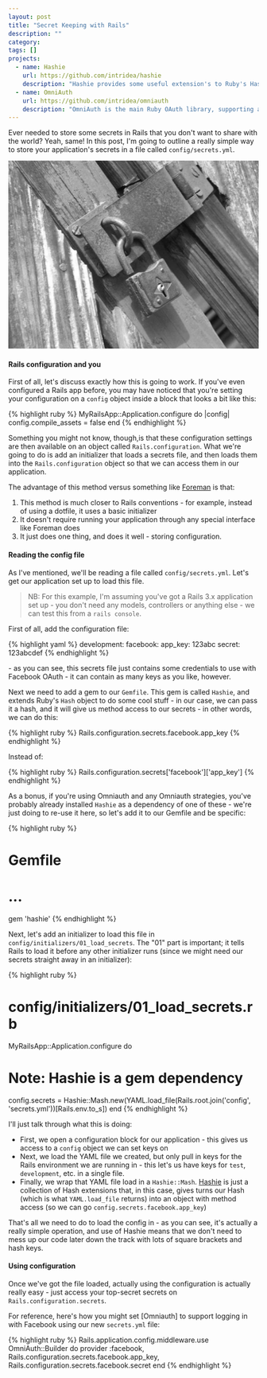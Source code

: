 ```yaml
---
layout: post
title: "Secret Keeping with Rails"
description: ""
category: 
tags: []
projects:
  - name: Hashie
    url: https://github.com/intridea/hashie
    description: "Hashie provides some useful extension's to Ruby's Hash class, and is great for creating objects out of hashes."
  - name: OmniAuth
    url: https://github.com/intridea/omniauth
    description: "OmniAuth is the main Ruby OAuth library, supporting a number of 'strategies' for authenticating with lots of sites. Plus, it's really easy to use!"
---
```


Ever needed to store some secrets in Rails that you don't want to share with the world? Yeah, same! In this post, I'm going to outline a really simple way to store your application's secrets in a file called `config/secrets.yml`.

![Secret image](/img/posts/secret.jpg)

#### Rails configuration and you

First of all, let's discuss exactly how this is going to work. If you've even configured a Rails app before, you may have noticed that you're setting your configuration on a `config` object inside a block that looks a bit like this:

{% highlight ruby %}
MyRailsApp::Application.configure do |config|
  config.compile_assets = false
end
{% endhighlight %}

Something you might not know, though,is that these configuration settings are then available on an object called `Rails.configuration`. What we're going to do is add an initializer that loads a secrets file, and then loads them into the `Rails.configuration` object so that we can access them in our application.

The advantage of this method versus something like [Foreman](http://joshmcarthur.com/2012/08/31/process-configuration-management-with-foreman.html) is that:

1. This method is much closer to Rails conventions - for example, instead of using a dotfile, it uses a basic initializer
2. It doesn't require running your application through any special interface like Foreman does
3. It just does one thing, and does it well - storing configuration.

#### Reading the config file

As I've mentioned, we'll be reading a file called `config/secrets.yml`. Let's get our application set up to load this file. 

> NB: For this example, I'm assuming you've got a Rails 3.x application set up - you don't need any models, controllers or anything else - we can test this from a `rails console`.

First of all, add the configuration file:

{% highlight yaml %}
development:
  facebook:
    app_key: 123abc
    secret: 123abcdef
{% endhighlight %}

\- as you can see, this secrets file just contains some credentials to use with Facebook OAuth - it can contain as many keys as you like, however.

Next we need to add a gem to our `Gemfile`. This gem is called `Hashie`, and extends Ruby's `Hash` object to do some cool stuff - in our case, we can pass it a hash, and it will give us method access to our secrets - in other words, we can do this:

{% highlight ruby %}
Rails.configuration.secrets.facebook.app_key
{% endhighlight %}

Instead of:

{% highlight ruby %}
Rails.configuration.secrets['facebook']['app_key']
{% endhighlight %}

As a bonus, if you're using Omniauth and any Omniauth strategies, you've probably already installed `Hashie` as a dependency of one of these - we're just doing to re-use it here, so let's add it to our Gemfile and be specific:

{% highlight ruby %}
# Gemfile
# ...
gem 'hashie'
{% endhighlight %}

Next, let's add an initializer to load this file in `config/initializers/01_load_secrets`. The "01" part is important; it tells Rails to load it before any other initializer runs (since we might need our secrets straight away in an initializer):

{% highlight ruby %}
# config/initializers/01_load_secrets.rb
MyRailsApp::Application.configure do
  # Note: Hashie is a gem dependency
  config.secrets = Hashie::Mash.new(YAML.load_file(Rails.root.join('config', 'secrets.yml'))[Rails.env.to_s])
end 
{% endhighlight %}

I'll just talk through what this is doing:

* First, we open a configuration block for our application -  this gives us access to a `config` object we can set keys on
* Next, we load the YAML file we created, but only pull in keys for the Rails environment we are running in - this let's us have keys for `test`, `development`, etc. in a single file.
* Finally, we wrap that YAML file load in a `Hashie::Mash`. [Hashie](https://github.com/intridea/hashie) is just a collection of Hash extensions that, in this case, gives turns our Hash (which is what `YAML.load_file` returns) into an object with method access (so we can go `config.secrets.facebook.app_key`)

That's all we need to do to load the config in - as you can see, it's actually a really simple operation, and use of Hashie means that we don't need to mess up our code later down the track with lots of square brackets and hash keys.

#### Using configuration

Once we've got the file loaded, actually using the configuration is actually really easy - just access your top-secret secrets on `Rails.configuration.secrets`. 

For reference, here's how you might set [Omniauth] to support logging in with Facebook using our new `secrets.yml` file:

{% highlight ruby %}
Rails.application.config.middleware.use OmniAuth::Builder do
  provider :facebook,
  	Rails.configuration.secrets.facebook.app_key,
  	Rails.configuration.secrets.facebook.secret 
end
{% endhighlight %}

